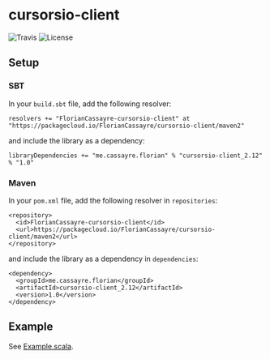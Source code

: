 cursorsio-client
================

![Travis](https://img.shields.io/travis/FlorianCassayre/cursorsio-client.svg)
![License](https://img.shields.io/github/license/FlorianCassayre/cursorsio-client.svg)

## Setup

### SBT

In your `build.sbt` file, add the following resolver:

    resolvers += "FlorianCassayre-cursorsio-client" at "https://packagecloud.io/FlorianCassayre/cursorsio-client/maven2"

and include the library as a dependency:

    libraryDependencies += "me.cassayre.florian" % "cursorsio-client_2.12" % "1.0"

### Maven

In your `pom.xml` file, add the following resolver in `repositories`:

    <repository>
      <id>FlorianCassayre-cursorsio-client</id>
      <url>https://packagecloud.io/FlorianCassayre/cursorsio-client/maven2</url>
    </repository>

and include the library as a dependency in `dependencies`:

    <dependency>
      <groupId>me.cassayre.florian</groupId>
      <artifactId>cursorsio-client_2.12</artifactId>
      <version>1.0</version>
    </dependency>

## Example

See [Example.scala](https://github.com/FlorianCassayre/cursorsio-client/blob/master/src/example/scala/Example.scala).